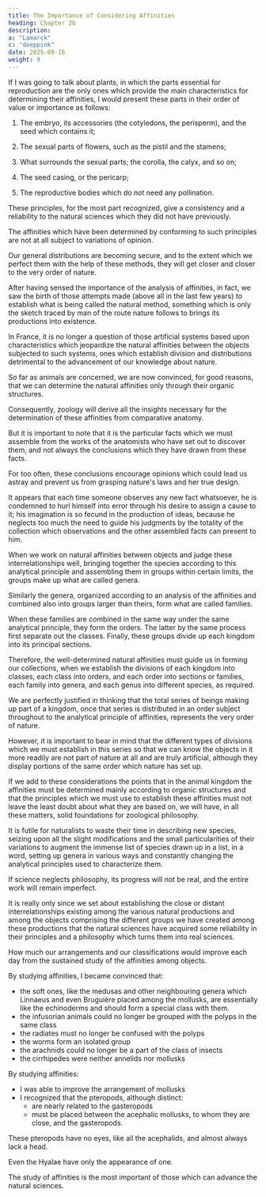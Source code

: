 ```yaml
---
title: The Importance of Considering Affinities
heading: Chapter 2b
description: 
a: "Lamarck"
c: "deeppink"
date: 2025-09-16
weight: 9
---
```





If I was going to talk about plants, in which the parts essential for reproduction are the only ones which provide the main characteristics for determining their affinities, I would present these parts in their order of value or importance as follows:

1. The embryo, its accessories (the cotyledons, the perisperm), and the seed which contains it;

2. The sexual parts of flowers, such as the pistil and the stamens;

3. What surrounds the sexual parts; the corolla, the calyx, and so on;

4. The seed casing, or the pericarp;

5. The reproductive bodies which do not need any pollination.


These principles, for the most part recognized, give a consistency and a reliability to the natural sciences which they did not have previously. 

The affinities which have been determined by conforming to such principles are not at all subject to variations of opinion. 

Our general distributions are becoming secure, and to the extent which we perfect them with the help of these methods, they will get closer and closer to the very order of nature.

After having sensed the importance of the analysis of affinities, in fact, we saw the birth of those attempts made (above all in the last few years) to establish what is being called the natural method, something which is only the sketch traced by man of the route nature follows to brings its productions into existence.

In France, it is no longer a question of those artificial systems based upon characteristics which jeopardize the natural affinities between the objects subjected to such systems, ones which establish division and distributions detrimental to the advancement of our knowledge about nature.

So far as animals are concerned, we are now convinced, for good reasons, that we can determine the natural affinities only through their organic structures. 

Consequently, zoology will derive all the insights necessary for the determination of these affinities from comparative anatomy. 

But it is important to note that it is the particular facts which we must assemble from the works of the anatomists who have set out to discover them, and not always the conclusions which they have drawn from these facts. 

For too often, these conclusions encourage opinions which could lead us astray and prevent us from grasping nature's laws and her true design. 

It appears that each time someone observes any new fact whatsoever, he is condemned to hurl himself into error through his desire to assign a cause to it; his imagination is so fecund in the production of ideas, because he neglects too much the need to guide his judgments by the totality of the collection which observations and the other assembled facts can present to him.

When we work on natural affinities between objects and judge these interrelationships well, bringing together the species according to this analytical principle and assembling them in groups within certain limits, the groups make up what are called genera. 

Similarly the genera, organized according to an analysis of the affinities and combined also into groups larger than theirs, form what are called families. 

When these families are combined in the same way under the same analytical principle, they form the orders. The latter by the same process first separate out the classes. Finally, these groups divide up each kingdom into its principal sections.

Therefore, the well-determined natural affinities must guide us in forming our collections, when we establish the divisions of each kingdom into classes, each class into orders, and each order into sections or families, each family into genera, and each genus into different species, as required.

We are perfectly justified in thinking that the total series of beings making up part of a kingdom, once that series is distributed in an order subject throughout to the analytical principle of affinities, represents the very order of nature. 

However, it is important to bear in mind that the different types of divisions which we must establish in this series so that we can know the objects in it more readily are not part of nature at all and are truly artificial, although they display portions of the same order which nature has set up.

If we add to these considerations the points that in the animal kingdom the affinities must be determined mainly according to organic structures and that the principles which we must use to establish these affinities must not leave the least doubt about what they are based on, we will have, in all these matters, solid foundations for zoological philosophy.

<!-- We know that all science must have its philosophy and that by this route science makes real progress.  -->

It is futile for naturalists to waste their time in describing new species, seizing upon all the slight modifications and the small particularities of their variations to augment the immense list of species drawn up in a list, in a word, setting up genera in various ways and constantly changing the analytical principles used to characterize them. 

If science neglects philosophy, its progress will not be real, and the entire work will remain imperfect.

It is really only since we set about establishing the close or distant interrelationships existing among the various natural productions and among the objects comprising the different groups we have created among these productions that the natural sciences have acquired some reliability in their principles and a philosophy which turns them into real sciences.

How much our arrangements and our classifications would improve each day from the sustained study of the affinities among objects.

By studying affinities, I became convinced that:
- the soft ones, like the medusas and other neighbouring genera which Linnaeus and even Bruguière placed among the mollusks, are essentially like the echinoderms and should form a special class with them.
- the infusorian animals could no longer be grouped with the polyps in the same class
- the radiates must no longer be confused with the polyps
- the worms form an isolated group
- the arachnids could no longer be a part of the class of insects
- the cirrhipedes were neither annelids nor mollusks

 <!-- including animals very different from those which make up the radiates and (for stronger reasons) the polyps, that  -->

By studying affinities:
- I was able to improve the arrangement of mollusks
- I recognized that the pteropods, although distinct:
  - are nearly related to the gasteropods
  - must be placed between the acephalic mollusks, to whom they are close, and the gasteropods. 

These pteropods have no eyes, like all the acephalids, and almost always lack a head.

Even the Hyalae have only the appearance of one. 

<!-- See the specific distribution of Mollusks in Chapter Seven, which ends this first part. -->

<!-- As for plants, when the study of the affinities among the different recognized families has given us more insight and we better understand the rank which each of them must occupy in the general series, then the distribution of these living bodies will leave nothing to be determined arbitrarily and will conform more to the very order of nature. -->

The study of affinities is the most important of those which can advance the natural sciences.

